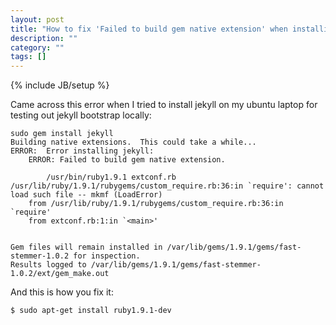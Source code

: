 ```yaml
---
layout: post
title: "How to fix 'Failed to build gem native extension' when installing jekyll"
description: ""
category: ""
tags: []
---
```

{% include JB/setup %}

Came across this error when I tried to install jekyll on my ubuntu laptop for testing out jekyll bootstrap locally:

	sudo gem install jekyll 
	Building native extensions.  This could take a while...
	ERROR:  Error installing jekyll:
		ERROR: Failed to build gem native extension.

	        /usr/bin/ruby1.9.1 extconf.rb
	/usr/lib/ruby/1.9.1/rubygems/custom_require.rb:36:in `require': cannot load such file -- mkmf (LoadError)
		from /usr/lib/ruby/1.9.1/rubygems/custom_require.rb:36:in `require'
		from extconf.rb:1:in `<main>'


	Gem files will remain installed in /var/lib/gems/1.9.1/gems/fast-stemmer-1.0.2 for inspection.
	Results logged to /var/lib/gems/1.9.1/gems/fast-stemmer-1.0.2/ext/gem_make.out

And this is how you fix it:

`$ sudo apt-get install ruby1.9.1-dev`
